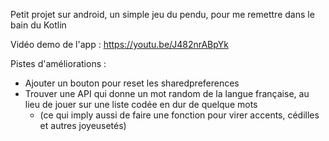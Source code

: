 Petit projet sur android, un simple jeu du pendu, pour me remettre dans le bain du Kotlin

Vidéo demo de l'app : https://youtu.be/J482nrABpYk

Pistes d'améliorations :
 - Ajouter un bouton pour reset les sharedpreferences
 - Trouver une API qui donne un mot random de la langue française, au lieu de jouer sur une liste codée en dur de quelque mots
     - (ce qui imply aussi de faire une fonction pour virer accents, cédilles et autres joyeusetés)
